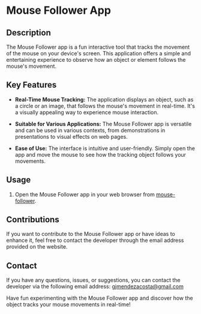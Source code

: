 # Mouse Follower App 

## Description
The Mouse Follower app is a fun interactive tool that tracks the movement of the mouse on your device's screen. This application offers a simple and entertaining experience to observe how an object or element follows the mouse's movement.

## Key Features
- **Real-Time Mouse Tracking:** The application displays an object, such as a circle or an image, that follows the mouse's movement in real-time. It's a visually appealing way to experience mouse interaction.



- **Suitable for Various Applications:** The Mouse Follower app is versatile and can be used in various contexts, from demonstrations in presentations to visual effects on web pages.

- **Ease of Use:** The interface is intuitive and user-friendly. Simply open the app and move the mouse to see how the tracking object follows your movements.


## Usage
1. Open the Mouse Follower app in your web browser from [mouse-follower](https://mouse-follower-gabino2395.netlify.app/).

## Contributions
If you want to contribute to the Mouse Follower app or have ideas to enhance it, feel free to contact the developer through the email address provided on the website.

## Contact
If you have any questions, issues, or suggestions, you can contact the developer via the following email address: [gjmendezacosta@gmail.com](mailto:gjmendezacosta@gmail.com)

Have fun experimenting with the Mouse Follower app and discover how the object tracks your mouse movements in real-time!